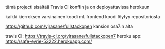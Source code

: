 tämä projecti sisältää Travis CI konffin ja on deployattavissa herokuun

kaikki kierroksen varsinainen koodi ml. frontend koodi löytyy repositoriosta

https://github.com/vjrasane/fullstackopen kansion osa7:n alta

travis CI: https://travis-ci.org/vjrasane/fullstackopen7
heroku app: https://safe-eyrie-53222.herokuapp.com/
